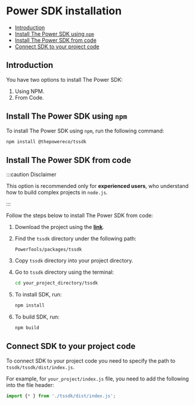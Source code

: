 # Power SDK installation

<!-- START doctoc generated TOC please keep comment here to allow auto update -->
<!-- DON'T EDIT THIS SECTION, INSTEAD RE-RUN doctoc TO UPDATE -->

- [Introduction](#introduction)
- [Install The Power SDK using `npm`](#install-the-power-sdk-using-npm)
- [Install The Power SDK from code](#install-the-power-sdk-from-code)
- [Connect SDK to your project code](#connect-sdk-to-your-project-code)

<!-- END doctoc generated TOC please keep comment here to allow auto update -->

## Introduction

You have two options to install The Power SDK:

1. Using NPM.
2. From Code.

## Install The Power SDK using `npm`

To install The Power SDK using `npm`, run the following command:

```bash
npm install @thepowereco/tssdk
```

## Install The Power SDK from code

:::caution Disclaimer

This option is recommended only for **experienced users**, who understand how to build complex projects in `node.js`.

:::

Follow the steps below to install The Power SDK from code:

1. Download the project using the **[link](https://github.com/thepower/PowerTools)**.
2. Find the `tssdk` directory under the following path:

   ```text
   PowerTools/packages/tssdk
   ```
   
3. Copy `tssdk` directory into your project directory.
4. Go to `tssdk` directory using the terminal:

   ```bash
   cd your_project_directory/tssdk
   ```
   
5. To install SDK, run:

   ```bash
   npm install
   ```

6. To build SDK, run:

   ```bash
   npm build
   ```
   
## Connect SDK to your project code

To connect SDK to your project code you need to specify the path to `tssdk/tssdk/dist/index.js`.

For example, for `your_project/index.js` file, you need to add the following into the file header:

```javascript
import {* } from './tssdk/dist/index.js';
```